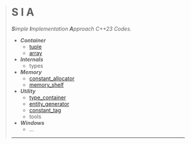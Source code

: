> # S I A
> ***S**imple **I**mplementation **A**pproach C++23 Codes.*  
> - ***Container***  
>   - [tuple](https://github.com/WasabiWafer/SIA/blob/main/include/SIA/container/Doc/tuple.md)  
>   - [array](https://github.com/WasabiWafer/SIA/blob/main/include/SIA/container/Doc/array.md)  
> - ***Internals***  
>   - types  
> - ***Memory***  
>   - [constant_allocator](https://github.com/WasabiWafer/SIA/blob/main/include/SIA/memory/Doc/constant_allocator.md)  
>   - [memory_shelf](https://github.com/WasabiWafer/SIA/blob/main/include/SIA/memory/Doc/memory_shelf.md)  
> - ***Utility***  
>   - [type_container](https://github.com/WasabiWafer/SIA/blob/main/include/SIA/utility/Doc/type_container.md)  
>   - [entity_generator](https://github.com/WasabiWafer/SIA/blob/main/include/SIA/utility/Doc/entity_generator.md)  
>   - [constant_tag](https://github.com/WasabiWafer/SIA/blob/main/include/SIA/utility/Doc/constant_tag.md)  
>   - tools  
> - ***Windows***  
>   - ...  
>   
> ---